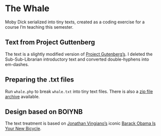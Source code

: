 # The Whale

Moby Dick serialized into tiny texts, created as a coding exercise for a course I’m teaching this semester. 

## Text from Project Guttenberg

The text is a slightly modified version of [Project Gutenberg’s](http://www.gutenberg.org/cache/epub/2701/pg2701.txt). I deleted the Sub-Sub-Librarian introductory text and converted double-hyphens into em-dashes.

## Preparing the .txt files

Run `whale.php` to break `whale.txt` into tiny text files. There is also a [zip file archive](http://phiffer.org/whale/whale.zip) available.

## Design based on BOIYNB

The text treatment is based on [Jonathan Vingiano’s](http://jonathanvingiano.com/) iconic [Barack Obama Is Your New Bicycle](http://barackobamaisyournewbicycle.com/).
